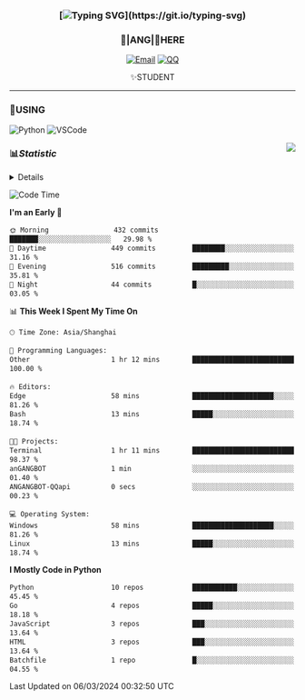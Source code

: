 <div align="center">


### [![Typing SVG](https://readme-typing-svg.herokuapp.com?size=25&duration=2500&color=8C43EA&vCenter=true&width=200&height=40&lines=%F0%9F%8C%B1ANGJustinl%F0%9F%8C%B1+!)](https://git.io/typing-svg)


### 🥛|**ANG**|🥛HERE



[![Email](https://img.shields.io/badge/Email-ANGJustin@163.com-6A5ACD?style=flat-square&logoColor=fff)](mailto:ANGJustinl@163.com)
[![QQ](https://img.shields.io/badge/QQ-77139032-98FB98?style=flat-square&logoColor=fff)](https://qm.qq.com/cgi-bin/qm/qr?k=mcs-cON_aPNfc3hO8-H7lWJHDX-5nKr7&noverify=0)




✨STUDENT 

</div>

---

### 🎨USING

![Python](https://img.shields.io/badge/-Python-blue?style=flat-square&logo=Python&logoColor=fff)
![VSCode](https://img.shields.io/badge/-VSCode-blue?style=flat-square&logo=visualstudiocode&logoColor=fff)


<a href="#">
  <img align="right" src="https://github-readme-stats.vercel.app/api?username=ANGJustinl&count_private=true&show_icons=true&hide_border=true&bg_color=15,f2f7fd,E0EAFC" />
</a>




### 📊*Statistic* 

<details>

<p align="center">
   <img src="github-metrics.svg" alt="typing-svg">
</p>

[![Github activity graph](https://github-readme-activity-graph.angforever.top/graph?username=ANGJustinl&theme=dracula)](https://github.com/ANGJustinl/ANGJustinl)

</details>

<!--START_SECTION:waka-->
![Code Time](http://img.shields.io/badge/Code%20Time-6%20hrs%2028%20mins-blue)

**I'm an Early 🐤** 

```text
🌞 Morning                432 commits         ███████░░░░░░░░░░░░░░░░░░   29.98 % 
🌆 Daytime                449 commits         ████████░░░░░░░░░░░░░░░░░   31.16 % 
🌃 Evening                516 commits         █████████░░░░░░░░░░░░░░░░   35.81 % 
🌙 Night                  44 commits          █░░░░░░░░░░░░░░░░░░░░░░░░   03.05 % 
```


📊 **This Week I Spent My Time On** 

```text
🕑︎ Time Zone: Asia/Shanghai

💬 Programming Languages: 
Other                    1 hr 12 mins        █████████████████████████   100.00 % 

🔥 Editors: 
Edge                     58 mins             ████████████████████░░░░░   81.26 % 
Bash                     13 mins             █████░░░░░░░░░░░░░░░░░░░░   18.74 % 

🐱‍💻 Projects: 
Terminal                 1 hr 11 mins        █████████████████████████   98.37 % 
anGANGBOT                1 min               ░░░░░░░░░░░░░░░░░░░░░░░░░   01.40 % 
ANGANGBOT-QQapi          0 secs              ░░░░░░░░░░░░░░░░░░░░░░░░░   00.23 % 

💻 Operating System: 
Windows                  58 mins             ████████████████████░░░░░   81.26 % 
Linux                    13 mins             █████░░░░░░░░░░░░░░░░░░░░   18.74 % 
```

**I Mostly Code in Python** 

```text
Python                   10 repos            ███████████░░░░░░░░░░░░░░   45.45 % 
Go                       4 repos             █████░░░░░░░░░░░░░░░░░░░░   18.18 % 
JavaScript               3 repos             ███░░░░░░░░░░░░░░░░░░░░░░   13.64 % 
HTML                     3 repos             ███░░░░░░░░░░░░░░░░░░░░░░   13.64 % 
Batchfile                1 repo              █░░░░░░░░░░░░░░░░░░░░░░░░   04.55 % 
```




 Last Updated on 06/03/2024 00:32:50 UTC
<!--END_SECTION:waka-->
